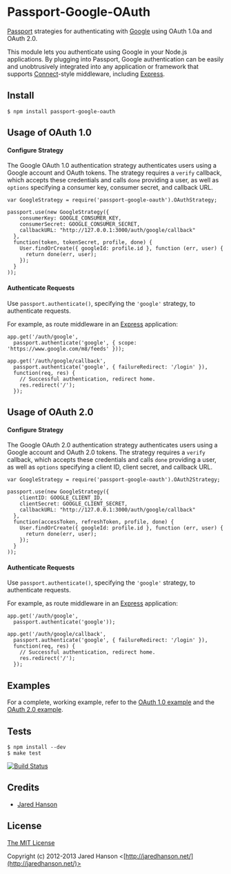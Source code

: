# Passport-Google-OAuth

[Passport](http://passportjs.org/) strategies for authenticating with [Google](http://www.google.com/)
using OAuth 1.0a and OAuth 2.0.

This module lets you authenticate using Google in your Node.js applications.
By plugging into Passport, Google authentication can be easily and
unobtrusively integrated into any application or framework that supports
[Connect](http://www.senchalabs.org/connect/)-style middleware, including
[Express](http://expressjs.com/).

## Install

    $ npm install passport-google-oauth

## Usage of OAuth 1.0

#### Configure Strategy

The Google OAuth 1.0 authentication strategy authenticates users using a Google
account and OAuth tokens.  The strategy requires a `verify` callback, which
accepts these credentials and calls `done` providing a user, as well as `options`
specifying a consumer key, consumer secret, and callback URL.

    var GoogleStrategy = require('passport-google-oauth').OAuthStrategy;

    passport.use(new GoogleStrategy({
        consumerKey: GOOGLE_CONSUMER_KEY,
        consumerSecret: GOOGLE_CONSUMER_SECRET,
        callbackURL: "http://127.0.0.1:3000/auth/google/callback"
      },
      function(token, tokenSecret, profile, done) {
        User.findOrCreate({ googleId: profile.id }, function (err, user) {
          return done(err, user);
        });
      }
    ));

#### Authenticate Requests

Use `passport.authenticate()`, specifying the `'google'` strategy, to
authenticate requests.

For example, as route middleware in an [Express](http://expressjs.com/)
application:

    app.get('/auth/google',
      passport.authenticate('google', { scope: 'https://www.google.com/m8/feeds' }));

    app.get('/auth/google/callback', 
      passport.authenticate('google', { failureRedirect: '/login' }),
      function(req, res) {
        // Successful authentication, redirect home.
        res.redirect('/');
      });

## Usage of OAuth 2.0

#### Configure Strategy

The Google OAuth 2.0 authentication strategy authenticates users using a Google
account and OAuth 2.0 tokens.  The strategy requires a `verify` callback, which
accepts these credentials and calls `done` providing a user, as well as
`options` specifying a client ID, client secret, and callback URL.

    var GoogleStrategy = require('passport-google-oauth').OAuth2Strategy;

    passport.use(new GoogleStrategy({
        clientID: GOOGLE_CLIENT_ID,
        clientSecret: GOOGLE_CLIENT_SECRET,
        callbackURL: "http://127.0.0.1:3000/auth/google/callback"
      },
      function(accessToken, refreshToken, profile, done) {
        User.findOrCreate({ googleId: profile.id }, function (err, user) {
          return done(err, user);
        });
      }
    ));

#### Authenticate Requests

Use `passport.authenticate()`, specifying the `'google'` strategy, to
authenticate requests.

For example, as route middleware in an [Express](http://expressjs.com/)
application:

    app.get('/auth/google',
      passport.authenticate('google'));

    app.get('/auth/google/callback', 
      passport.authenticate('google', { failureRedirect: '/login' }),
      function(req, res) {
        // Successful authentication, redirect home.
        res.redirect('/');
      });

## Examples

For a complete, working example, refer to the [OAuth 1.0 example](https://github.com/jaredhanson/passport-google-oauth/tree/master/examples/oauth)
and the [OAuth 2.0 example](https://github.com/jaredhanson/passport-google-oauth/tree/master/examples/oauth2).

## Tests

    $ npm install --dev
    $ make test

[![Build Status](https://secure.travis-ci.org/jaredhanson/passport-google-oauth.png)](http://travis-ci.org/jaredhanson/passport-google-oauth)

## Credits

  - [Jared Hanson](http://github.com/jaredhanson)

## License

[The MIT License](http://opensource.org/licenses/MIT)

Copyright (c) 2012-2013 Jared Hanson <[http://jaredhanson.net/](http://jaredhanson.net/)>
